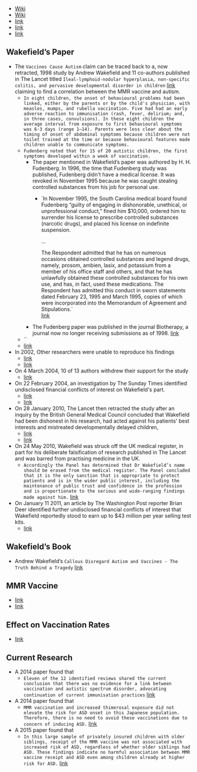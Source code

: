 - [Wiki](https://en.wikipedia.org/wiki/Andrew_Wakefield)
- [Wiki](https://en.wikipedia.org/wiki/Lancet_MMR_autism_fraud)
- [link](https://docs.google.com/document/d/1fZj78ylDcPhXIvLBtEGTcyKDtjFCKv99hjoIG0USZIo)
- [link](https://www.cdc.gov/vaccinesafety/concerns/autism.html)
- [link](https://web.archive.org/web/20211220151430/https://lizditz.typepad.com/files/g_taylor_list_debunked_v2.0_8_7.pdf)
## Wakefield’s Paper
- The `Vaccines Cause Autism` claim can be traced back to a, now retracted, 1998 study by Andrew Wakefield and 11 co-authors published in The Lancet titled `Ileal-lymphoid-nodular hyperplasia, non-specific colitis, and pervasive developmental disorder in children` [link](https://www.thelancet.com/action/showPdf?pii=S0140-6736%2897%2911096-0) claiming to find a correlation between the MMR vaccine and autism.
    - `In eight children, the onset of behavioural problems had been linked, either by the parents or by the child's physician, with measles, mumps, and rubella vaccination. Five had had an early adverse reaction to immunisation (rash, fever, delirium; and, in three cases, convulsions). In these eight children the average interval from exposure to first behavioural symptoms was 6·3 days (range 1–14). Parents were less clear about the timing of onset of abdominal symptoms because children were not toilet trained at the time or because behavioural features made children unable to communicate symptoms.`
    - `Fudenberg noted that for 15 of 20 autistic children, the first symptoms developed within a week of vaccination.`
        - The paper mentioned in Wakefield’s paper was authored by H. H. Fudenberg. In 1996, the time that Fudenberg study was published, Fudenberg didn't have a medical license. It was revoked in November 1995 because he was caught stealing controlled substances from his job for personal use.
            - `In November 1995, the South Carolina medical board found Fudenberg “guilty of engaging in dishonorable, unethical, or unprofessional conduct,” fined him $10,000, ordered him to surrender his license to prescribe controlled substances (narcotic drugs), and placed his license on indefinite suspension.  
                  
                ...  
                  
                The Respondent admitted that he has on numerous occasions obtained controlled substances and legend drugs, namely, prosom, ambien, lasix, and potassium from a member of his office staff and others, and that he has unlawfully obtained these controlled substances for his own use, and has, in fact, used these medications. The Respondent has admitted this conduct in sworn statements dated February 23, 1995 and March 1995, copies of which were incorporated into the Memorandum of Agreement and Stipulations.`  
                [link](https://quackwatch.org/cases/board/med/fudenberg/1995order/)
        - The Fudenberg paper was published in the journal Biotherapy, a journal now no longer receiving submissions as of 1998. [link](https://link.springer.com/journal/10537;;)
    - ``
    - [link](https://www.thelancet.com/journals/lancet/article/PIIS0140-6736(97)11096-0/fulltext)
- In 2002, Other researchers were unable to reproduce his findings
    - [link](https://www.nejm.org/doi/full/10.1056/NEJMoa021134)
    - [link](https://www.bmj.com/content/325/7361/419)
- On 4 March 2004, 10 of 13 authors withdrew their support for the study
    - [link](https://www.newscientist.com/article/dn4743-controversial-mmr-and-autism-study-retracted/)
- On 22 February 2004, an investigation by The Sunday Times identified undisclosed financial conflicts of interest on Wakefield's part.
    - [link](https://archive.ph/ghtca)
    - [link](https://www.bmj.com/content/342/bmj.c5258)
- On 28 January 2010, The Lancet then retracted the study after an inquiry by the British General Medical Council concluded that Wakefield had been dishonest in his research, had acted against his patients' best interests and mistreated developmentally delayed children,
    - [link](https://web.archive.org/web/20101213133507/http://briandeer.com/solved/gmc-charge-sheet.pdf)
    - [link](https://www.bmj.com/content/340/bmj.c696.full)
- On 24 May 2010, Wakefield was struck off the UK medical register, in part for his deliberate falsification of research published in The Lancet and was barred from practising medicine in the UK.
    - `Accordingly the Panel has determined that Dr Wakefield’s name should be erased from the medical register. The Panel concluded that it is the only sanction that is appropriate to protect patients and is in the wider public interest, including the maintenance of public trust and confidence in the profession and is proportionate to the serious and wide-ranging findings made against him.` [link](https://web.archive.org/web/20110809092833/http://www.gmc-uk.org/Wakefield_SPM_and_SANCTION.pdf_32595267.pdf)
- On January 11 2011, an article by The Washington Post reporter Brian Deer identified further undisclosed financial conflicts of interest that Wakefield reportedly stood to earn up to $43 million per year selling test kits.
    - [link](http://voices.washingtonpost.com/checkup/2011/01/wakefield_tried_to_capitalize.html)
## Wakefield’s Book
- Andrew Wakefield’s `Callous Disregard Autism and Vaccines - The Truth Behind a Tragedy` [link](https://cloudflare-ipfs.com/ipfs/bafykbzacebn6jvjx2cojb4oejbvphsghw3vcyjjgtemoudktcvjau3ne3wjde?filename=Andrew%20J.%20Wakefield%2C%20Jenny%20McCarthy%20-%20Callous%20Disregard_%20Autism%20and%20Vaccines--The%20Truth%20Behind%20a%20Tragedy-Skyhorse%20%282011%29.pdf)
## MMR Vaccine
- [link](https://sci-hub.ee/10.1053/j.spid.2005.05.002)
- [link](https://sci-hub.ee/10.1016/j.idc.2015.08.001)
## Effect on Vaccination Rates
- [link](https://sci-hub.ee/10.1542/peds.2013-2365)
## Current Research
- A 2014 paper found that
    - `Eleven of the 12 identified reviews shared the current conclusion that there was no evidence for a link between vaccination and autistic spectrum disorder, advocating continuation of current immunisation practices` [link](https://sci-hub.ee/10.1016/j.vaccine.2014.04.085)
- A 2014 paper found that
    - `MMR vaccination and increased thimerosal exposure did not elevate the risk for ASD onset in this Japanese population. Therefore, there is no need to avoid these vaccinations due to concern of inducing ASD.` [link](https://sci-hub.ee/10.1016/j.vaccine.2014.12.036)
- A 2015 paper found that
    - `In this large sample of privately insured children with older siblings, receipt of the MMR vaccine was not associated with increased risk of ASD, regardless of whether older siblings had ASD. These findings indicate no harmful association between MMR vaccine receipt and ASD even among children already at higher risk for ASD.` [link](https://sci-hub.ee/https://www.ncbi.nlm.nih.gov/pubmed/25898051)